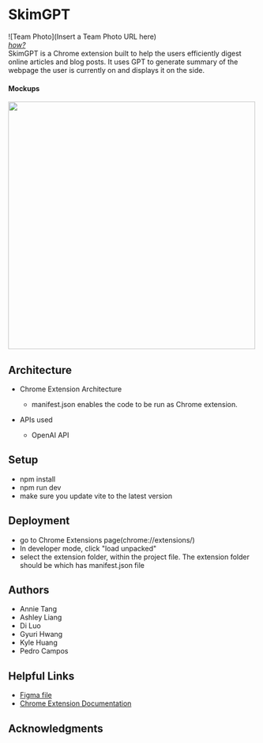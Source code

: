 # SkimGPT

![Team Photo](Insert a Team Photo URL here) <br>
[*how?*](https://help.github.com/articles/about-readmes/#relative-links-and-image-paths-in-readme-files) <br>
SkimGPT is a Chrome extension built to help the users efficiently digest online articles and blog posts. It uses GPT to generate summary of the webpage the user is currently on and displays it on the side.

#### Mockups
<img src="https://hackmd.io/_uploads/HkkgYozr2.png" width="500" />


## Architecture

- Chrome Extension Architecture
    - manifest.json enables the code to be run as Chrome extension.

- APIs used
    - OpenAI API


## Setup
- npm install
- npm run dev
- make sure you update vite to the latest version


## Deployment

- go to Chrome Extensions page(chrome://extensions/)
- In developer mode, click "load unpacked"
- select the extension folder, within the project file. The extension folder should be  which has manifest.json file


## Authors

- Annie Tang
- Ashley Liang
- Di Luo
- Gyuri Hwang
- Kyle Huang
- Pedro Campos

## Helpful Links
- [Figma file](https://www.figma.com/file/D2RiAV9YWDM20AmD7uoDOv/Mockups?type=design&node-id=3%3A2&t=VXWciuczTsUaGeep-1)
- [Chrome Extension Documentation](https://developer.chrome.com/docs/extensions/mv3/getstarted/)

## Acknowledgments
